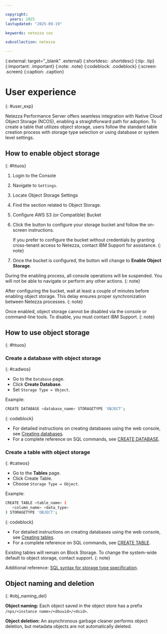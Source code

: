 ```yaml
---

copyright:
  years: 2025
lastupdated: "2025-09-19"

keywords: netezza cos

subcollection: netezza

---
```


{:external: target="_blank" .external}
{:shortdesc: .shortdesc}
{:tip: .tip}
{:important: .important}
{:note: .note}
{:codeblock: .codeblock}
{:screen: .screen}
{:caption: .caption}

# User experience
{: #user_exp}

Netezza Performance Server offers seamless integration with Native Cloud Object Storage (NCOS), enabling a straightforward path for adoption. To create a table that utilizes object storage, users follow the standard table creation process with storage type selection or using database or system level settings.


## How to enable object storage
{: #htuos}

1. Login to the Console
2. Navigate to `Settings`.
3. Locate Object Storage Settings
4. Find the section related to Object Storage.
5. Configure AWS S3 (or Compatible) Bucket
6. Click the button to configure your storage bucket and follow the on-screen instructions.

    If you prefer to configure the bucket without credentials by granting cross-tenant access to Netezza, contact IBM Support for assistance.
    {: note}

7. Once the bucket is configured, the button will change to **Enable Object Storage**.

During the enabling process, all console operations will be suspended. You will not be able to navigate or perform any other actions.
{: note}

After configuring the bucket, wait at least a couple of minutes before enabling object storage. This delay ensures proper synchronization between Netezza processes.
{: note}

Once enabled, object storage cannot be disabled via the console or command-line tools.
To disable, you must contact IBM Support.
{: note}

## How to use object storage
{: #htuos}

### Create a database with object storage
{: #cadwos}

- Go to the `Database` page.
- Click **Create Database**.
- Set `Storage Type = Object`.

Example:
 ```bash
CREATE DATABASE <database_name> STORAGETYPE 'OBJECT';
```
{: codeblock}

- For detailed instructions on creating databases using the web console, see [Creating databases](/docs/netezza?topic=netezza-databases).
- For a complete reference on SQL commands, see [CREATE DATABASE](https://www.ibm.com/docs/en/netezza?topic=nscr-create-database).

### Create a table with object storage
{: #catwos}

- Go to the **Tables** page.
- Click Create Table.
- Choose `Storage Type = Object`.

Example:
 ```bash
CREATE TABLE <table_name> (
    <column_name> <data_type>
) STORAGETYPE 'OBJECT';
```
{: codeblock}

- For detailed instructions on creating databases using the web console, see [Creating tables](/docs/netezza?topic=netezza-create-tables#creating-tables).
- For a complete reference on SQL commands, see [CREATE TABLE](https://www.ibm.com/docs/en/netezza?topic=nscr-create-table).


Existing tables will remain on Block Storage. To change the system-wide default to object storage, contact support.
{: note}

Additional reference: [SQL syntax for storage type specification](/docs/netezza?topic=netezza-netezzacossql).

## Object naming and deletion
{: #obj_naming_del}

**Object naming:** Each object saved in the object store has a prefix `/nps/<instance name>/<dbuuid>/<dsid>`.

**Object deletion:** An asynchronous garbage cleaner performs object deletion, but metadata objects are not automatically deleted.
